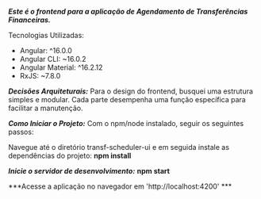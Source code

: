 ***Este é o frontend para a aplicação de Agendamento de Transferências Financeiras.***

Tecnologias Utilizadas:
* Angular: ^16.0.0
* Angular CLI: ~16.0.2
* Angular Material: ^16.2.12
* RxJS: ~7.8.0

***Decisões Arquiteturais:*** 
Para o design do frontend, busquei uma estrutura simples e modular. Cada parte desempenha uma função específica para facilitar a manutenção.

***Como Iniciar o Projeto:***
Com o npm/node instalado, seguir os seguintes passos:

Navegue até o diretório transf-scheduler-ui e em seguida instale as dependências do projeto:
   **npm install**

***Inicie o servidor de desenvolvimento:***
  **npm start**


***Acesse a aplicação no navegador em 'http://localhost:4200' ***
